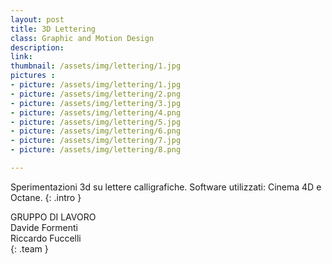 ```yaml
---
layout: post
title: 3D Lettering
class: Graphic and Motion Design
description: 
link: 
thumbnail: /assets/img/lettering/1.jpg
pictures : 
- picture: /assets/img/lettering/1.jpg
- picture: /assets/img/lettering/2.png
- picture: /assets/img/lettering/3.jpg
- picture: /assets/img/lettering/4.png
- picture: /assets/img/lettering/5.jpg
- picture: /assets/img/lettering/6.png
- picture: /assets/img/lettering/7.jpg
- picture: /assets/img/lettering/8.png

---
```

Sperimentazioni 3d su lettere calligrafiche. Software utilizzati: Cinema 4D e Octane.
{: .intro }

GRUPPO DI LAVORO <br>
Davide Formenti<br>
Riccardo Fuccelli<br>
{: .team }

